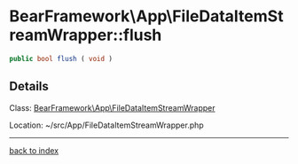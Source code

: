 # BearFramework\App\FileDataItemStreamWrapper::flush

```php
public bool flush ( void )
```

## Details

Class: [BearFramework\App\FileDataItemStreamWrapper](bearframework.app.filedataitemstreamwrapper.class.md)

Location: ~/src/App/FileDataItemStreamWrapper.php

---

[back to index](index.md)

